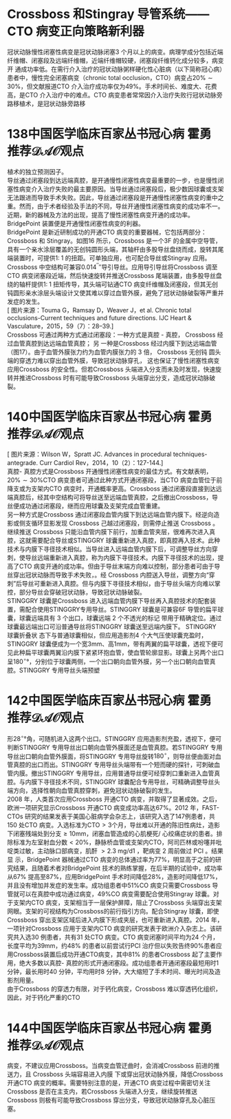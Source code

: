 # Crossboss 和Stingray 导管系统——CTO 病变正向策略新利器  
冠状动脉慢性闭塞性病变是冠状动脉闭塞3 个月以上的病变。病理学成分包括近端纤维帽、闭塞段及远端纤维帽，近端纤维帽较硬，闭塞段纤维钙化成分较多，病变开 通成功率低。在需行介入治疗的冠状动脉粥样硬化性心脏病（以下简称冠心病）患者中，慢性完全闭塞病变（chronic total occlusion，CTO）病变占$20\%\sim30\%$，但文献报道CTO 介入治疗成功率仅为$49\%$。手术时间长、难度大、花费高，是CTO 介入治疗中的难点。CTO 病变患者常常因介入治疗失败行冠状动脉旁路移植术，是冠状动脉旁路移  
# 138中国医学临床百家丛书冠心病  霍勇 推荐$\mathcal{D A O}$观点  
植术的独立预测因子。  
导丝通过闭塞段到达远端真腔，是开通慢性闭塞性病变最重要的一步，也是慢性闭塞性病变介入治疗失败的最主要原因。当导丝通过闭塞段后，极少数因球囊或支架无法跟进而导致手术失败。因此，导丝通过闭塞段是开通慢性闭塞性病变的重中之重。然而，由于术者经验及手法的不同，导丝开通慢性闭塞性病变的成功率不一。近期，新的器械及方法的出现，提高了慢性闭塞性病变开通的成功率。BridgePoint 装置便是开通慢性闭塞性病变的利器。  
BridgePoint 是新近研制成功的开通CTO 病变的重要器械，它包括两部分：Crossboss 和 Stingray。如图16 所示，Crossboss 是一个3F 的金属中空导管，具有一个亲水涂层覆盖的无创钝圆形头端，其轴杆由多股导丝盘绕而成，旋转其尾端装置时，可提供$1:\;1$ 的扭距。可单独应用，也可配合导丝或Stingray 应用。Crossboss 中空结构可兼容$0.014^{\prime\prime}$″导引导丝。应用导引导丝将Crossboss 调至CTO 病变闭塞段近端，然后快速旋转并推送Crossboss 尾端装置，由多股导丝盘绕的轴杆提供$1:\;1$ 扭矩传导，其头端可钻通CTO 病变纤维帽及闭塞段，但其无创钝圆形亲水涂层头端设计又使其难以穿过血管外膜，避免了冠状动脉破裂等严重并发症的发生。  
[ 图片来源：Touma G，Ramsay D，Weaver J，et al. Chronic total occlusions-Current  techniques and future directions. IJC Heart & Vasculature，2015，59（7）：28–39.]  
Crossboss 可通过两种方式通过闭塞段：一种方式是真腔 -  真腔， Crossboss  经过血管真腔到达远端血管真腔； 另 一种是Crossboss 经过内膜下到达远端血管（图17）。由于血管外膜张力约为血管内膜张力的 3  倍， Crossboss  无创钝 圆头端的穿透力难以穿出血管外膜，导致冠状动脉穿孔， 这也保证了慢性闭塞性病变应用Crossboss 的安全性。但若Crossboss 头端进入分支而未及时发现，快速旋转并推进Crossboss 时有可能导致Crossboss 头端穿出分支，造成冠状动脉破裂。  
# 140中国医学临床百家丛书冠心病  霍勇 推荐$\mathcal{D A O}$观点  
[ 图片来源：Wilson W，Spratt JC. Advances in procedural techniques-antegrade. Curr Cardiol Rev，2014，10（2）：127-144.]  
真腔- 真腔方式是Crossboss 开通慢性闭塞性病变的最佳方式。有文献表明，$20\%\sim30\%\mathrm{CTO}$ 病变患者可通过此种方式开通闭塞段，当CTO 病变血管位于前降支或为支架内CTO 病变时，开通概率更高。Crossboss 通过闭塞段直接到达远端真腔后，经其中空结构可将导丝送至远端血管真腔，之后撤出Crossboss，导丝便成功通过闭塞段，继而应用球囊及支架完成血管重建。  
另一种方式是Crossboss 通过闭塞段血管内膜下到达远端血管内膜下。经逆向造影或侧支循环显影发现 Crossboss 己越过闭塞段，则需停止推送 Crossboss 。 继续推送 Crossboss  只能沿血管内膜下前行，加重血管夹层，很难再次进入真腔，这就需要配合导丝或STINGGRY 球囊重新进入真腔，即真腔再入技术。此种技术与内膜下寻径技术相似。当导丝进入远端血管内膜下后，可调整导丝方向穿刺，使导丝远端重新进入真腔，称为内膜下寻径技术。内膜下寻径技术的出现，提高了CTO 病变开通的成功率。但由于导丝末端方向难以控制，部分患者可由于导丝穿出冠状动脉而导致手术失败，。经 Crossboss 内腔送入导丝，调整方向“穿刺”后导丝可重新进入真腔。但与内膜下寻径技术相似，由于导丝头端方向难以掌控，部分导丝会穿破冠状动脉，导致冠状动脉破裂。  
STINGGRY 球囊是Crossboss 进入远端血管内膜下导丝再入真腔技术的配套装置，需配合使用STINGGRY专用导丝。STINGGRY 球囊是可兼容6F 导管的扁平球囊，球囊远端具有 3  个出口，球囊远端 2  个不透光的标记 带用于精确定位。通过球囊最远端出口可沿普通导丝将STINGGRY  球囊送至远端内膜下。 STINGGRY  球囊折叠状 态下与普通球囊相似，但应用造影剂4 个大气压使球囊充盈时，STINGGRY 球囊便成为一个宽$3\mathrm{mm}$、高$1\mathrm{mm}$，带有两翼的扁平球囊，透视下便可见此种扁平球囊两翼沿内膜下紧紧环抱血管，使血管轮廓显影。球囊上另两个出口呈$180^{\circ}$°，分别位于球囊两侧，一个出口朝向血管外膜，另一个出口朝向血管真腔。STINGGRY 专用导丝头端预塑  
# 142中国医学临床百家丛书冠心病  霍勇 推荐$\mathcal{D A O}$观点  
形$28^{\circ}$°角，可随机进入这两个出口。STINGGRY 应用造影剂充盈，透视下，便可判断STINGGRY 专用导丝出口朝向血管外膜面还是血管真腔。若STINGGRY 专用导丝出口朝向血管外膜面，将STINGGRY 专用导丝旋转$180^{\circ}$，则导丝便由面对血管真腔的出口而出。STINGGRY 专用导丝头端带有一个短而硬的探针，可刺破血管内膜。撤出STINGGRY 专用导丝，应用普通导丝便可经穿刺口重新进入血管真腔。与内膜下寻径技术不同，STINGGRY 球囊配合专用导丝，可精确调整导丝头端方向，选择性朝向血管真腔穿刺，避免冠状动脉破裂的发生。  
2008 年，人类首次应用Crossboss 开通CTO 病变，并取得了显著成效。之后，欧洲一项研究显示Crossboss 开通CTO 病变成功率高达$67\%$。2012 年，FAST-CTOs 研究的结果发表于美国心脏病学会杂志上，该研究入选了147例患者，共150 处CTO 病变。入选标准为$\mathrm{CTO}>3$个月，导丝难以开通的陈旧性病灶，造影下闭塞残端处到分支$\geqslant10\mathrm{mm}$，闭塞血管造成的心肌梗死/ 心绞痛症状的患者。排除标准为左室射血分数$<20\%$，静脉桥血管或支架内CTO，阿司匹林或吩噻并吡啶类过敏，主动脉口部病变，肌酐 $>2.3~\mathrm{mg/d1}$ ，靶病变 2  周前做过 PCI 。结果显 示，BridgePoint 器械通过CTO 病变的总体通过率为$77\%$，明显高于之前的研究结果，且随着术者对BridgePoint 技术的熟练掌握，在后半期的试验中，成功率从$67\%$ 提高至$87\%$，应用BridgePoint 手术时间降低$28\%$，造影时间降低$17\%$，并且没有增加并发症的发生率。成功组患者中$51\%\mathrm{CO}$ 病变只需要Crossboss 导管就可以在真腔中成功通过病变，$49\%\mathrm{CO}$ 病变需要配合使用Stingray 球囊。对于支架内CTO 病变，支架相当于一层保护屏障，阻止了Crossboss 头端穿出支架网眼。支架的可视结构为Crossboss的前行指引方向。配合Stingray 球囊，即使Crossboss 穿出支架区域后进入内膜下形成夹层，也可重新进入真腔。2014 年，一项针对Crossboss 应用于支架内CTO 病变的研究发表于欧洲介入杂志上。该研究共入选30 例患者，共有31 处CTO 病变。CTO 病变闭塞时间平均为24 个月，长度平均为$39\mathrm{mm}$，约$48\%$ 的患者以前尝试行PCI 治疗但以失败告终$90\%$患者应用Crossboss装置后成功开通CTO病变，其中$81\%$ 的患者Crossboss 起了主要作用，绝大多数以真腔- 真腔的形式开通闭塞段。成功组患者开通闭塞段最短用时1 分钟，最长用时40 分钟，平均用时8 分钟，大大缩短了手术时间、曝光时间及造影剂用量。  
由于Crossboss 的穿透力有限，对于钙化病变，Crossboss 难以穿透钙化组织，因此，对于钙化严重的CTO  
# 144中国医学临床百家丛书冠心病  霍勇 推荐$\mathcal{D A O}$观点  
病变，不建议应用Crossboss。当病变血管迂曲时，会消减Crossboss  前进的推送力，且 Crossboss  头端容易进入内膜 下或穿出冠状动脉外膜，降低Crossboss 开通CTO 病变的概率。需要特别注意的是，开通CTO 病变过程中需密切关注Crossboss 是否在主支内，若Crossboss 头端进入分支，继续旋转推送Crossboss 则极有可能导致Crossboss 穿出分支，导致冠状动脉穿孔及心脏压塞。  
